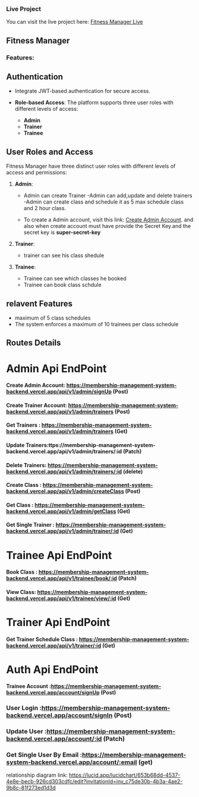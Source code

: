 ### Live Project

You can visit the live project here: [Fitness Manager Live](https://membership-management-system-task-front-end.vercel.app)

## Fitness Manager

### Features:

## Authentication

- Integrate JWT-based authentication for secure access.

- **Role-based Access**: The platform supports three user roles with different levels of access:
  - **Admin**
  - **Trainer**
  - **Trainee**

## User Roles and Access

Fitness Manager have three distinct user roles with different levels of access and permissions:

1. **Admin**:

   - Admin can create Trainer
     -Admin can add,update and delete trainers
     -Admin can create class and schedule it as 5 max schedule class and 2 hour class.

   - To create a Admin account, visit this link: [Create Admin Account](https://tour-share-front-end.vercel.app/signUp). and also when create account must have provide the Secret Key.and the secret key is **super-secret-key**

2. **Trainer**:

   - trainer can see his class shedule

3. **Trainee**:

   - Trainee can see which classes he booked
   - Trainee can book class schdule

## relavent Features

- maximum of 5 class schedules
- The system enforces a maximum of 10 trainees per class schedule

## Routes Details

# Admin Api EndPoint

#### Create Admin Account: https://membership-management-system-backend.vercel.app/api/v1/admin/signUp (Post)

#### Create Trainer Account: https://membership-management-system-backend.vercel.app/api/v1/admin/trainers (Post)

#### Get Trainers : https://membership-management-system-backend.vercel.app/api/v1/admin/trainers (Get)

#### Update Trainers:ttps://membership-management-system-backend.vercel.app/api/v1/admin/trainers/:id (Patch)

#### Delete Trainers: https://membership-management-system-backend.vercel.app/api/v1/admin/trainers/:id (delete)

#### Create Class : https://membership-management-system-backend.vercel.app/api/v1/admin/createClass (Post)

#### Get Class : https://membership-management-system-backend.vercel.app/api/v1/admin/getClass (Get)

#### Get Single Trainer : https://membership-management-system-backend.vercel.app/api/v1/admin/trainer/:id (Get)

# Trainee Api EndPoint

#### Book Class : https://membership-management-system-backend.vercel.app/api/v1/trainee/book/:id (Patch)

#### View Class: https://membership-management-system-backend.vercel.app/api/v1/trainee/view/:id (Get)

# Trainer Api EndPoint

#### Get Trainer Schedule Class : https://membership-management-system-backend.vercel.app/api/v1/trainer/:id (Get)

# Auth Api EndPoint

#### Trainee Account :https://membership-management-system-backend.vercel.app/account/signUp (Post)

### User Login :https://membership-management-system-backend.vercel.app/account/signIn (Post)

### Update User :https://membership-management-system-backend.vercel.app/account/:id (Patch)

### Get Single User By Email :https://membership-management-system-backend.vercel.app/account/:email (get)

relationship diagram link: https://lucid.app/lucidchart/653b68dd-4537-4e8e-becb-926cd303cdfc/edit?invitationId=inv_c75de30b-4b3a-4ae2-9b8c-81f273ed1d3d
